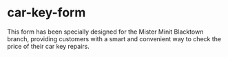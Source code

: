 # car-key-form
This form has been specially designed for the Mister Minit Blacktown branch, providing customers with a smart and convenient way to check the price of their car key repairs.
